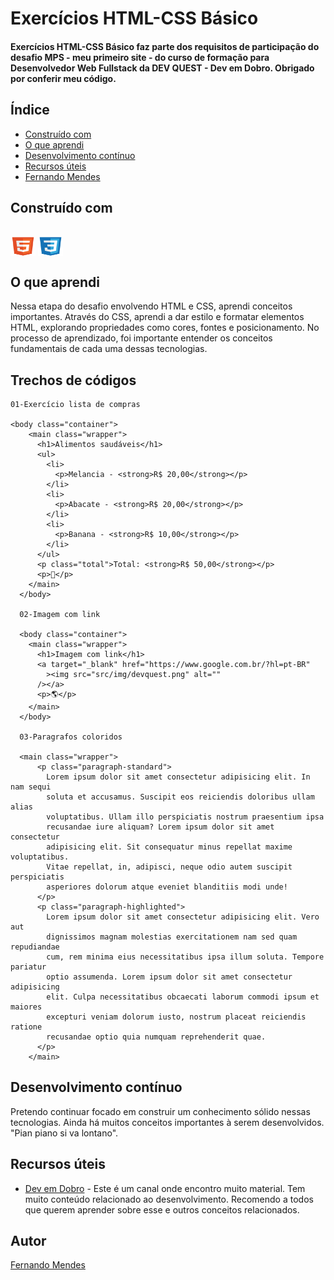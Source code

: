 # Exercícios HTML-CSS Básico

#### Exercícios HTML-CSS Básico faz parte dos requisitos de participação do desafio MPS - meu primeiro site - do curso de formação para Desenvolvedor Web Fullstack da DEV QUEST - Dev em Dobro. Obrigado por conferir meu código.

## Índice

- [Construído com](#construído-com)
- [O que aprendi](#o-que-aprendi)
- [Desenvolvimento contínuo](#desenvolvimento-contínuo)
- [Recursos úteis](#recursos-úteis)
- [Fernando Mendes](#autor)


## Construído com

<div style="display: inline_block"><br>
  <img align="center" alt="HTML" height="30" width="40" src="https://raw.githubusercontent.com/devicons/devicon/master/icons/html5/html5-original.svg">
  <img align="center" alt="CSS" height="30" width="40" src="https://raw.githubusercontent.com/devicons/devicon/master/icons/css3/css3-original.svg">       
</div>

## O que aprendi

Nessa etapa do desafio envolvendo HTML e CSS, aprendi conceitos importantes. Através do CSS, aprendi a dar estilo e formatar elementos HTML, explorando propriedades como cores, fontes e posicionamento. No processo de aprendizado, foi importante entender os conceitos fundamentais de cada uma dessas tecnologias.

## Trechos de códigos

```
01-Exercício lista de compras

<body class="container">
    <main class="wrapper">
      <h1>Alimentos saudáveis</h1>
      <ul>
        <li>
          <p>Melancia - <strong>R$ 20,00</strong></p>
        </li>
        <li>
          <p>Abacate - <strong>R$ 20,00</strong></p>
        </li>
        <li>
          <p>Banana - <strong>R$ 10,00</strong></p>
        </li>
      </ul>
      <p class="total">Total: <strong>R$ 50,00</strong></p>
      <p>🙈</p>
    </main>
  </body>

  02-Imagem com link

  <body class="container">
    <main class="wrapper">
      <h1>Imagem com link</h1>
      <a target="_blank" href="https://www.google.com.br/?hl=pt-BR"
        ><img src="src/img/devquest.png" alt=""
      /></a>
      <p>🌎</p>
    </main>
  </body>

  03-Paragrafos coloridos

  <main class="wrapper">
      <p class="paragraph-standard">
        Lorem ipsum dolor sit amet consectetur adipisicing elit. In nam sequi
        soluta et accusamus. Suscipit eos reiciendis doloribus ullam alias
        voluptatibus. Ullam illo perspiciatis nostrum praesentium ipsa
        recusandae iure aliquam? Lorem ipsum dolor sit amet consectetur
        adipisicing elit. Sit consequatur minus repellat maxime voluptatibus.
        Vitae repellat, in, adipisci, neque odio autem suscipit perspiciatis
        asperiores dolorum atque eveniet blanditiis modi unde!
      </p>
      <p class="paragraph-highlighted">
        Lorem ipsum dolor sit amet consectetur adipisicing elit. Vero aut
        dignissimos magnam molestias exercitationem nam sed quam repudiandae
        cum, rem minima eius necessitatibus ipsa illum soluta. Tempore pariatur
        optio assumenda. Lorem ipsum dolor sit amet consectetur adipisicing
        elit. Culpa necessitatibus obcaecati laborum commodi ipsum et maiores
        excepturi veniam dolorum iusto, nostrum placeat reiciendis ratione
        recusandae optio quia numquam reprehenderit quae.
      </p>
    </main>

```

## Desenvolvimento contínuo

Pretendo continuar focado em construir um conhecimento sólido nessas tecnologias. Ainda há muitos conceitos importantes à serem desenvolvidos. "Pian piano si va lontano".

## Recursos úteis

- [Dev em Dobro](https://www.youtube.com/@DevemDobro) - Este é um canal onde encontro muito material. Tem muito conteúdo relacionado ao desenvolvimento. Recomendo a todos que querem aprender sobre esse e outros conceitos relacionados.

## Autor

[Fernando Mendes](https://www.linkedin.com/in/fernandomendesti/)

